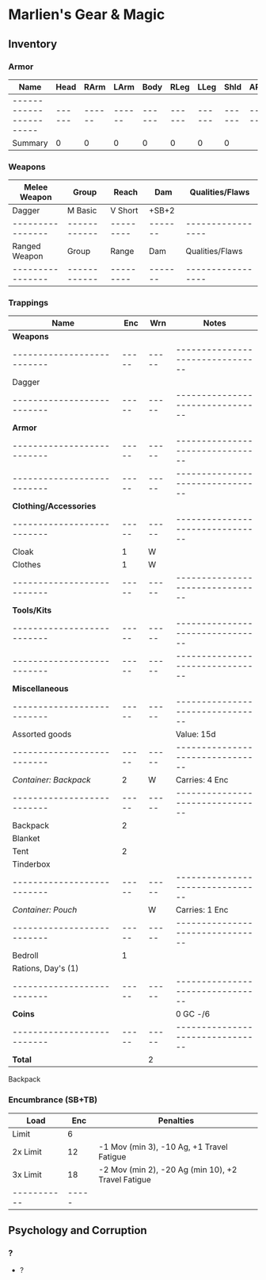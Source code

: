 # Marlien's Gear & Magic
## Inventory
### Armor
| Name                  | Head | RArm | LArm | Body | RLeg | LLeg | Shld | AP | Qualities/Flaws
|-----------------------|------|------|------|------|------|------|------|----|-----------------
|-----------------------|------|------|------|------|------|------|------|----|-----------------
| Summary               |    0 |    0 |    0 |    0 |    0 |    0 |    0 |

### Weapons
| Melee Weapon   | Group      | Reach   | Dam   | Qualities/Flaws
|----------------|------------|---------|-------|-----------------
| Dagger         | M Basic    | V Short | +SB+2 |
|----------------|------------|---------|-------|-----------------
| Ranged Weapon  | Group      | Range   | Dam   | Qualities/Flaws
|----------------|------------|---------|-------|-----------------

### Trappings
| Name                     | Enc | Wrn | Notes
|--------------------------|-----|-----|--------------------------------
| **Weapons**              |     |     |
|--------------------------|-----|-----|--------------------------------
| Dagger                   |     |     |
|--------------------------|-----|-----|--------------------------------
| **Armor**                |     |     |
|--------------------------|-----|-----|--------------------------------
|--------------------------|-----|-----|--------------------------------
| **Clothing/Accessories** |     |     |
|--------------------------|-----|-----|--------------------------------
| Cloak                    |   1 |   W |
| Clothes                  |   1 |   W |
|--------------------------|-----|-----|--------------------------------
| **Tools/Kits**           |     |     |
|--------------------------|-----|-----|--------------------------------
|--------------------------|-----|-----|--------------------------------
| **Miscellaneous**        |     |     |
|--------------------------|-----|-----|--------------------------------
| Assorted goods           |     |     | Value: 15d
|--------------------------|-----|-----|--------------------------------
| *Container: Backpack*    |   2 |   W | Carries: 4 Enc
|--------------------------|-----|-----|--------------------------------
| Backpack                 |   2 |     |
| Blanket                  |     |     |
| Tent                     |   2 |     |
| Tinderbox                |     |     |
|--------------------------|-----|-----|--------------------------------
| *Container: Pouch*       |     |   W | Carries: 1 Enc
|--------------------------|-----|-----|--------------------------------
| Bedroll                  |   1 |     |
| Rations, Day's (1)       |     |     |
|--------------------------|-----|-----|--------------------------------
| **Coins**                |     |     | 0 GC -/6 
|--------------------------|-----|-----|--------------------------------
| **Total**                |     |   2 |

Backpack

### Encumbrance (SB+TB)
| Load      | Enc | Penalties
|-----------|-----|------------
| Limit     |   6 |
| 2x Limit  |  12 | -1 Mov (min 3), -10 Ag, +1 Travel Fatigue
| 3x Limit  |  18 | -2 Mov (min 2), -20 Ag (min 10), +2 Travel Fatigue
|-----------|-----|

## Psychology and Corruption
### ?
- ?
